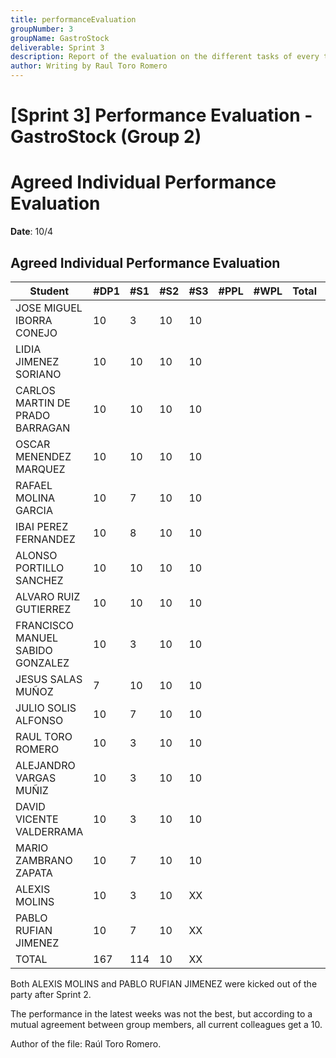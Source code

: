 ```yaml
---
title: performanceEvaluation
groupNumber: 3
groupName: GastroStock
deliverable: Sprint 3
description: Report of the evaluation on the different tasks of every team member and their performance 
author: Writing by Raul Toro Romero
---
```


# [Sprint 3] Performance Evaluation - GastroStock (Group 2)

# Agreed Individual Performance Evaluation
**Date**: 10/4

## Agreed Individual Performance Evaluation

| **Student**                     | **#DP1** | **#S1** | **#S2** | **#S3** | **#PPL** | **#WPL** | **Total** | **Weight** |
|---------------------------------|----------|---------|---------|---------|----------|----------|-----------|------------|
| JOSE MIGUEL IBORRA CONEJO       | 10       | 3       | 10      | 10      |          |          |           |            |
| LIDIA JIMENEZ SORIANO           | 10       | 10      | 10      | 10      |          |          |           |            |
| CARLOS MARTIN DE PRADO BARRAGAN | 10       | 10      | 10      | 10      |          |          |           |            |
| OSCAR MENENDEZ MARQUEZ          | 10       | 10      | 10      | 10      |          |          |           |            |
| RAFAEL MOLINA GARCIA            | 10       | 7       | 10      | 10      |          |          |           |            |
| IBAI PEREZ FERNANDEZ            | 10       | 8       | 10      | 10      |          |          |           |            |
| ALONSO PORTILLO SANCHEZ         | 10       | 10      | 10      | 10      |          |          |           |            |
| ALVARO RUIZ GUTIERREZ           | 10       | 10      | 10      | 10      |          |          |           |            |
| FRANCISCO MANUEL SABIDO GONZALEZ| 10       | 3       | 10      | 10      |          |          |           |            |
| JESUS SALAS MUÑOZ               | 7        | 10      | 10      | 10      |          |          |           |            |
| JULIO SOLIS ALFONSO             | 10       | 7       | 10      | 10      |          |          |           |            |
| RAUL TORO ROMERO                | 10       | 3       | 10      | 10      |          |          |           |            |
| ALEJANDRO VARGAS MUÑIZ          | 10       | 3       | 10      | 10      |          |          |           |            |
| DAVID VICENTE VALDERRAMA        | 10       | 3       | 10      | 10      |          |          |           |            |
| MARIO ZAMBRANO ZAPATA           | 10       | 7       | 10      | 10      |          |          |           |            |
| ALEXIS MOLINS                   | 10       | 3       | 10      | XX      |          |          |           |            |
| PABLO RUFIAN JIMENEZ            | 10       | 7       | 10      | XX      |          |          |           |            |
| TOTAL                           | 167      | 114     | 10      | XX      |          |          |           |            |

Both ALEXIS MOLINS and PABLO RUFIAN JIMENEZ were kicked out of the party after Sprint 2.

The performance in the latest weeks was not the best, but according to a mutual agreement between group members, all current colleagues get a 10.

Author of the file: Raúl Toro Romero.